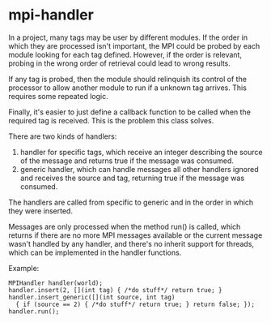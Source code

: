 mpi-handler
==============

In a project, many tags may be user by different modules. If the order in which
they are processed isn't important, the MPI could be probed by each module
looking for each tag defined. However, if the order is relevant, probing in the
wrong order of retrieval could lead to wrong results.

If any tag is probed, then the module should relinquish its control of the
processor to allow another module to run if a unknown tag arrives. This requires
some repeated logic.

Finally, it's easier to just define a callback function to be called when the
required tag is received. This is the problem this class solves.

There are two kinds of handlers:

1. handler for specific tags, which receive an integer describing the source of
   the message and returns true if the message was consumed.
2. generic handler, which can handle messages all other handlers ignored and
   receives the source and tag, returning true if the message was consumed.

The handlers are called from specific to generic and in the order in which they
were inserted.

Messages are only processed when the method run() is called, which returns if
there are no more MPI messages available or the current message wasn't
handled by any handler, and there's no inherit support for threads, which can
be implemented in the handler functions.

Example:
```
MPIHandler handler(world);
handler.insert(2, [](int tag) { /*do stuff*/ return true; }
handler.insert_generic([](int source, int tag)
  { if (source == 2) { /*do stuff*/ return true; } return false; });
handler.run();
```
